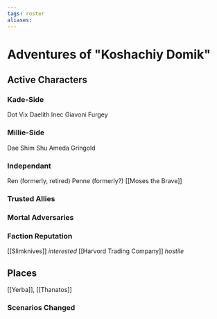 ```yaml
---
tags: roster
aliases:
---
```


# Adventures of "Koshachiy Domik"
## Active Characters
### Kade-Side
Dot
Vix
Daelith
Inec
Giavoni
Furgey
### Millie-Side
Dae Shim
Shu Ameda
Gringold
### Independant
Ren (formerly, retired)
Penne (formerly?)
[[Moses the Brave]]



### Trusted Allies
### Mortal Adversaries

### Faction Reputation
[[Slimknives]] *interested*
[[Harvord Trading Company]] *hostile*
## Places
[[Yerba]], [[Thanatos]]
### Scenarios Changed
